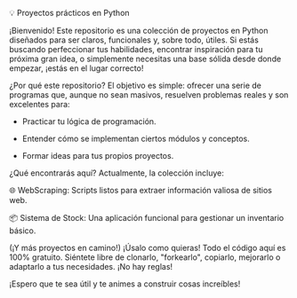 💡 Proyectos prácticos en Python

¡Bienvenido! Este repositorio es una colección de proyectos en Python diseñados para ser claros, funcionales y, sobre todo, útiles.
Si estás buscando perfeccionar tus habilidades, encontrar inspiración para tu próxima gran idea, o simplemente necesitas una base sólida desde donde empezar, ¡estás en el lugar correcto!

¿Por qué este repositorio?
El objetivo es simple: ofrecer una serie de programas que, aunque no sean masivos, resuelven problemas reales y son excelentes para:

* Practicar tu lógica de programación.

* Entender cómo se implementan ciertos módulos y conceptos.

* Formar ideas para tus propios proyectos.

¿Qué encontrarás aquí?
Actualmente, la colección incluye:

🌐 WebScraping: Scripts listos para extraer información valiosa de sitios web.

📦 Sistema de Stock: Una aplicación funcional para gestionar un inventario básico.

(¡Y más proyectos en camino!)
¡Úsalo como quieras!
Todo el código aquí es 100% gratuito. Siéntete libre de clonarlo, "forkearlo", copiarlo, mejorarlo o adaptarlo a tus necesidades. ¡No hay reglas!

¡Espero que te sea útil y te animes a construir cosas increíbles!
